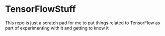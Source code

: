 # TensorFlowStuff

This repo is just a scratch pad for me to put things related to TensorFlow as part of experimenting with it and getting to know it
